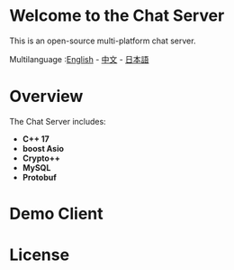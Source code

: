 Welcome to the Chat Server
==================================
This is an open-source multi-platform chat server.

Multilanguage :[English](https://github.com/NarAstraea/smallchat-cpp/blob/main/README.md) - [中文](https://github.com/NarAstraea/smallchat-cpp/blob/main/docs/README_zh_CN.md) - [日本語](https://github.com/NarAstraea/smallchat-cpp/blob/main/docs/README_ja_JP.md)

# Overview
The Chat Server includes:
- **C++ 17**
- **boost Asio**
- **Crypto++**
- **MySQL**
- **Protobuf**

# Demo Client


# License

